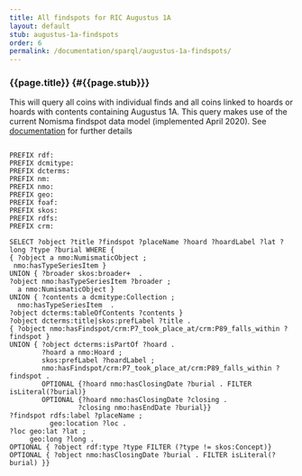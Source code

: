 ```yaml
---
title: All findspots for RIC Augustus 1A
layout: default
stub: augustus-1a-findspots
order: 6
permalink: /documentation/sparql/augustus-1a-findspots/
---
```


### {{page.title}} {#{{page.stub}}}

This will query all coins with individual finds and all coins linked to hoards or hoards with contents containing Augustus 1A. This query makes use of the current Nomisma findspot data model (implemented April 2020). See [documentation]({{site.baseurl}}/documentation/contribute#findspot) for further details

<pre><code class="language-sparql">
PREFIX rdf:      <http://www.w3.org/1999/02/22-rdf-syntax-ns#>
PREFIX dcmitype:	<http://purl.org/dc/dcmitype/>
PREFIX dcterms:  <http://purl.org/dc/terms/>
PREFIX nm:       <http://nomisma.org/id/>
PREFIX nmo:	<http://nomisma.org/ontology#>
PREFIX geo: <http://www.w3.org/2003/01/geo/wgs84_pos#>
PREFIX foaf:	<http://xmlns.com/foaf/0.1/>
PREFIX skos:      <http://www.w3.org/2004/02/skos/core#>
PREFIX rdfs:	<http://www.w3.org/2000/01/rdf-schema#>
PREFIX crm:	<http://www.cidoc-crm.org/cidoc-crm/>

SELECT ?object ?title ?findspot ?placeName ?hoard ?hoardLabel ?lat ?long ?type ?burial WHERE {
{ ?object a nmo:NumismaticObject ;
 nmo:hasTypeSeriesItem <http://numismatics.org/ocre/id/ric.1(2).aug.1A>}
UNION { ?broader skos:broader+ <http://numismatics.org/ocre/id/ric.1(2).aug.1A> .
?object nmo:hasTypeSeriesItem ?broader ;
  a nmo:NumismaticObject }
UNION { ?contents a dcmitype:Collection ; 
  nmo:hasTypeSeriesItem <http://numismatics.org/ocre/id/ric.1(2).aug.1A> .
?object dcterms:tableOfContents ?contents }
?object dcterms:title|skos:prefLabel ?title .
{ ?object nmo:hasFindspot/crm:P7_took_place_at/crm:P89_falls_within ?findspot }
UNION { ?object dcterms:isPartOf ?hoard .
        ?hoard a nmo:Hoard ;
        skos:prefLabel ?hoardLabel ;
        nmo:hasFindspot/crm:P7_took_place_at/crm:P89_falls_within ?findspot .
   		OPTIONAL {?hoard nmo:hasClosingDate ?burial . FILTER isLiteral(?burial)}
        OPTIONAL {?hoard nmo:hasClosingDate ?closing .
                 ?closing nmo:hasEndDate ?burial}}
?findspot rdfs:label ?placeName ;
          geo:location ?loc .
?loc geo:lat ?lat ;
     geo:long ?long .
OPTIONAL { ?object rdf:type ?type FILTER (?type != skos:Concept)} 
OPTIONAL { ?object nmo:hasClosingDate ?burial . FILTER isLiteral(?burial) }}
</code></pre>
